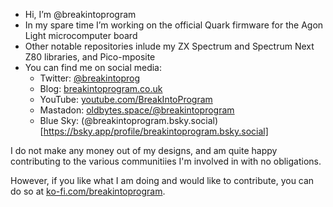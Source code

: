 - Hi, I’m @breakintoprogram
- In my spare time I’m working on the official Quark firmware for the Agon Light microcomputer board
- Other notable repositories inlude my ZX Spectrum and Spectrum Next Z80 libraries, and Pico-mposite
- You can find me on social media:
  - Twitter: [@breakintoprog](https://twitter.com/breakintoprog)
  - Blog: [breakintoprogram.co.uk](http://www.breakintoprogram.co.uk)
  - YouTube: [youtube.com/BreakIntoProgram](https://www.youtube.com/BreakIntoProgram)
  - Mastadon: [oldbytes.space/@breakintoprogram](https://oldbytes.space/@breakintoprogram)
  - Blue Sky: (@breakintoprogram.bsky.social)[https://bsky.app/profile/breakintoprogram.bsky.social]

I do not make any money out of my designs, and am quite happy contributing to the various communitiies I'm involved in with no obligations.

However, if you like what I am doing and would like to contribute, you can do so at [ko-fi.com/breakintoprogram](https://ko-fi.com/breakintoprogram).

<!---
breakintoprogram/breakintoprogram is a ✨ special ✨ repository because its `README.md` (this file) appears on your GitHub profile.
You can click the Preview link to take a look at your changes.
--->
